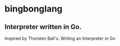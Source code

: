 # bingbonglang


## Interpreter written in Go.



Inspired by Thorsten Ball's. Writing an Interpreter in Go